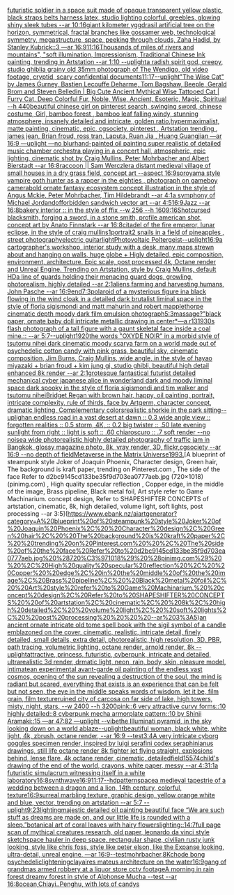[futuristic soldier in a space suit made of opaque transparent yellow plastic, black straps belts harness latex, studio lighting colorful, greebles, glowing shiny sleek tubes --ar 10:16](https://www.ebank.nz/aiartgenerator?category=futuristic%20soldier%20in%20a%20space%20suit%20made%20of%20opaque%20transparent%20yellow%20plastic%2C%20black%20straps%20belts%20harness%20latex%2C%20studio%20lighting%20colorful%2C%20greebles%2C%20glowing%20shiny%20sleek%20tubes%20--ar%2010%3A16)[giant kilometer yggdrasil artificial tree on the horizon, symmetrical, fractal branches like gossamer web, technological symmetry, megastructure, space, peeking through clouds, Zaha Hadid, by Stanley Kubrick::3 —ar 16:9](https://www.ebank.nz/aiartgenerator?category=giant%20kilometer%20yggdrasil%20artificial%20tree%20on%20the%20horizon%2C%20symmetrical%2C%20fractal%20branches%20like%20gossamer%20web%2C%20technological%20symmetry%2C%20megastructure%2C%20space%2C%20peeking%20through%20clouds%2C%20Zaha%20Hadid%2C%20by%20Stanley%20Kubrick%3A%3A3%20%E2%80%94ar%2016%3A9)[11:16](https://www.ebank.nz/aiartgenerator?category=11%3A16)[Thousands of miles of rivers and mountains", "soft illumination, Impressionism, Traditional Chinese Ink painting, trending in Artstation --ar 1:10 --uplight](https://www.ebank.nz/aiartgenerator?category=Thousands%20of%20miles%20of%20rivers%20and%20mountains%22%2C%20%22soft%20illumination%2C%20Impressionism%2C%20Traditional%20Chinese%20Ink%20painting%2C%20trending%20in%20Artstation%20--ar%201%3A10%20--uplight)[a radish spirit god, creepy, studio ghibli](https://www.ebank.nz/aiartgenerator?category=a%20radish%20spirit%20god%2C%20creepy%2C%20studio%20ghibli)[a grainy old 35mm photograph of The Wendigo, old video footage, cryptid, scary confidential documents](https://www.ebank.nz/aiartgenerator?category=a%20grainy%20old%2035mm%20photograph%20of%20The%20Wendigo%2C%20old%20video%20footage%2C%20cryptid%2C%20scary%20confidential%20documents)[11:17](https://www.ebank.nz/aiartgenerator?category=11%3A17)[--uplight](https://www.ebank.nz/aiartgenerator?category=--uplight)["The Wise Cat" by James Gurney, Bastien Lecouffe Deharme, Tom Bagshaw, Beeple, Gerald Brom and Steven Belledin | Big Cute Ancient Mythical Wise Tattooed Cat | Furry Cat, Deep Colorful Fur, Noble, Wise, Ancient, Esoteric, Magic, Spiritual --h 440](https://www.ebank.nz/aiartgenerator?category=%22The%20Wise%20Cat%22%20by%20James%20Gurney%2C%20Bastien%20Lecouffe%20Deharme%2C%20Tom%20Bagshaw%2C%20Beeple%2C%20Gerald%20Brom%20and%20Steven%20Belledin%20%7C%20Big%20Cute%20Ancient%20Mythical%20Wise%20Tattooed%20Cat%20%7C%20Furry%20Cat%2C%20Deep%20Colorful%20Fur%2C%20Noble%2C%20Wise%2C%20Ancient%2C%20Esoteric%2C%20Magic%2C%20Spiritual%20--h%20440)[beautiful chinese girl on pinterest search, swinging sword, chinese costume, Girl, bamboo forest , bamboo leaf falling,windy, stunning atmosphere, insanely detailed and intricate, golden ratio,hypermaximalist, matte painting, cinematic, epic, cgsociety, pinterest , Artstation trending , james jean, Brian froud, ross tran, Laputa, Ruan Jia , Huang Guangjian —ar 16:9 —uplight —no blur](https://www.ebank.nz/aiartgenerator?category=beautiful%20chinese%20girl%20on%20pinterest%20search%2C%20swinging%20sword%2C%20chinese%20costume%2C%20Girl%2C%20bamboo%20forest%20%2C%20bamboo%20leaf%20falling%2Cwindy%2C%20stunning%20atmosphere%2C%20insanely%20detailed%20and%20intricate%2C%20golden%20ratio%2Chypermaximalist%2C%20matte%20painting%2C%20cinematic%2C%20epic%2C%20cgsociety%2C%20pinterest%20%2C%20Artstation%20trending%20%2C%20james%20jean%2C%20Brian%20froud%2C%20ross%20tran%2C%20Laputa%2C%20Ruan%20Jia%20%2C%20Huang%20Guangjian%20%E2%80%94ar%2016%3A9%20%E2%80%94uplight%20%E2%80%94no%20blur)[hand-painted oil painting super realistic of detailed music chamber orchestra playing in a concert hall, atmospheric, epic lighting, cinematic shot by Craig Mullins, Peter Mohrbacher and Albert Bierstadt --ar 16:8](https://www.ebank.nz/aiartgenerator?category=hand-painted%20oil%20painting%20super%20realistic%20of%20detailed%20music%20chamber%20orchestra%20playing%20in%20a%20concert%20hall%2C%20atmospheric%2C%20epic%20lighting%2C%20cinematic%20shot%20by%20Craig%20Mullins%2C%20Peter%20Mohrbacher%20and%20Albert%20Bierstadt%20--ar%2016%3A8)[raccoon || Sam Werczler](https://www.ebank.nz/aiartgenerator?category=raccoon%20%7C%7C%20Sam%20Werczler)[a distant medieval village of small houses in a dry grass field, concept art --aspect 16:9](https://www.ebank.nz/aiartgenerator?category=a%20distant%20medieval%20village%20of%20small%20houses%20in%20a%20dry%20grass%20field%2C%20concept%20art%20--aspect%2016%3A9)[soroyama style vampire goth hunter as a rapper in the eighties , photograph on gameboy camera](https://www.ebank.nz/aiartgenerator?category=soroyama%20style%20vampire%20goth%20hunter%20as%20a%20rapper%20in%20the%20eighties%20%2C%20photograph%20on%20gameboy%20camera)[bold ornate fantasy ecosystem concept illustration in the style of Angus Mckie, Peter Mohrbacher, Tim Hildebrandt --ar 4:1](https://www.ebank.nz/aiartgenerator?category=bold%20ornate%20fantasy%20ecosystem%20concept%20illustration%20in%20the%20style%20of%20Angus%20Mckie%2C%20Peter%20Mohrbacher%2C%20Tim%20Hildebrandt%20--ar%204%3A1)[a symphony of Michael Jordan](https://www.ebank.nz/aiartgenerator?category=a%20symphony%20of%20Michael%20Jordan)[dof](https://www.ebank.nz/aiartgenerator?category=dof)[forbidden sandwich vector art --ar 4:5](https://www.ebank.nz/aiartgenerator?category=forbidden%20sandwich%20vector%20art%20--ar%204%3A5)[16:9](https://www.ebank.nz/aiartgenerator?category=16%3A9)[Jazz --ar 16:8](https://www.ebank.nz/aiartgenerator?category=Jazz%20--ar%2016%3A8)[bakery interior :: in the style of ffix --w 256 --h 160](https://www.ebank.nz/aiartgenerator?category=bakery%20interior%20%3A%3A%20in%20the%20style%20of%20ffix%20--w%20256%20--h%20160)[9:16](https://www.ebank.nz/aiartgenerator?category=9%3A16)[Shot](https://www.ebank.nz/aiartgenerator?category=Shot)[cursed blacksmith, forging a sword, in a stone smith, profile american shot, concept art by Anato Finnstark --ar 16:8](https://www.ebank.nz/aiartgenerator?category=cursed%20blacksmith%2C%20forging%20a%20sword%2C%20in%20a%20stone%20smith%2C%20profile%20american%20shot%2C%20concept%20art%20by%20Anato%20Finnstark%20--ar%2016%3A8)[citadel of the fire emperor, lunar eclipse, in the style of craig mullins](https://www.ebank.nz/aiartgenerator?category=citadel%20of%20the%20fire%20emperor%2C%20lunar%20eclipse%2C%20in%20the%20style%20of%20craig%20mullins)[1](https://www.ebank.nz/aiartgenerator?category=1)[portrait](https://www.ebank.nz/aiartgenerator?category=portrait)[2 snails in a field of pineapples , street photography](https://www.ebank.nz/aiartgenerator?category=2%20snails%20in%20a%20field%20of%20pineapples%20%2C%20street%20photography)[electric guitar](https://www.ebank.nz/aiartgenerator?category=electric%20guitar)[light](https://www.ebank.nz/aiartgenerator?category=light)[Photovoltaic Poltergeist](https://www.ebank.nz/aiartgenerator?category=Photovoltaic%20Poltergeist)[--uplight](https://www.ebank.nz/aiartgenerator?category=--uplight)[16:9](https://www.ebank.nz/aiartgenerator?category=16%3A9)[a cartographer's workshop, interior study with a desk, many maps strewn about and hanging on walls, huge globe + Higly detailed, epic composition, environment, architecture. Epic scale, post processed 4k, Octane render and Unreal Engine. Trending on Artstation, style by Craig Mullins, default HD](https://www.ebank.nz/aiartgenerator?category=a%20cartographer%27s%20workshop%2C%20interior%20study%20with%20a%20desk%2C%20many%20maps%20strewn%20about%20and%20hanging%20on%20walls%2C%20huge%20globe%20%2B%20Higly%20detailed%2C%20epic%20composition%2C%20environment%2C%20architecture.%20Epic%20scale%2C%20post%20processed%204k%2C%20Octane%20render%20and%20Unreal%20Engine.%20Trending%20on%20Artstation%2C%20style%20by%20Craig%20Mullins%2C%20default%20HD)[a line of guards holding their menacing guard dogs, growling, photorealism, highly detailed --ar 2:1](https://www.ebank.nz/aiartgenerator?category=a%20line%20of%20guards%20holding%20their%20menacing%20guard%20dogs%2C%20growling%2C%20photorealism%2C%20highly%20detailed%20--ar%202%3A1)[aliens farming and harvesting humans, John Pasche --ar 16:9](https://www.ebank.nz/aiartgenerator?category=aliens%20farming%20and%20harvesting%20humans%2C%20John%20Pasche%20--ar%2016%3A9)[end](https://www.ebank.nz/aiartgenerator?category=end)[7:3](https://www.ebank.nz/aiartgenerator?category=7%3A3)[polaroid of a mysterious figure ina black flowing in the wind cloak in a detailed dark brutalist liminal space in the style of floria sigismondi and matt mahurin and robert mapplethorpe cinematic depth moody dark film emulsion photograph](https://www.ebank.nz/aiartgenerator?category=polaroid%20of%20a%20mysterious%20figure%20ina%20black%20flowing%20in%20the%20wind%20cloak%20in%20a%20detailed%20dark%20brutalist%20liminal%20space%20in%20the%20style%20of%20floria%20sigismondi%20and%20matt%20mahurin%20and%20robert%20mapplethorpe%20cinematic%20depth%20moody%20dark%20film%20emulsion%20photograph)[5:3](https://www.ebank.nz/aiartgenerator?category=5%3A3)[massage?"](https://www.ebank.nz/aiartgenerator?category=massage%3F%22)[black paper, ornate baby doll intricate metallic drawing in center*—a r13](https://www.ebank.nz/aiartgenerator?category=black%20paper%2C%20ornate%20baby%20doll%20intricate%20metallic%20drawing%20in%20center%2A%E2%80%94a%20r13)[1930s flash photograph of a tall figure with a gaunt skeletal face inside a coal mine.:: --ar 5:7](https://www.ebank.nz/aiartgenerator?category=1930s%20flash%20photograph%20of%20a%20tall%20figure%20with%20a%20gaunt%20skeletal%20face%20inside%20a%20coal%20mine.%3A%3A%20--ar%205%3A7)[--uplight](https://www.ebank.nz/aiartgenerator?category=--uplight)[1920](https://www.ebank.nz/aiartgenerator?category=1920)[the words "OXYDE NOIR" in a morbid style of tsutomu nihei dark cinematic moody scary](https://www.ebank.nz/aiartgenerator?category=the%20words%20%22OXYDE%20NOIR%22%20in%20a%20morbid%20style%20of%20tsutomu%20nihei%20dark%20cinematic%20moody%20scary)[a farm on a world made out of psychedelic cotton candy with pink grass, beautiful sky, cinematic composition, Jim Burns, Craig Mullins, wide angle, in the style of hayao miyazaki + brian froud + kim jung gi, studio ghibli, beautiful high detail enhanced 8k render --ar 2:1](https://www.ebank.nz/aiartgenerator?category=a%20farm%20on%20a%20world%20made%20out%20of%20psychedelic%20cotton%20candy%20with%20pink%20grass%2C%20beautiful%20sky%2C%20cinematic%20composition%2C%20Jim%20Burns%2C%20Craig%20Mullins%2C%20wide%20angle%2C%20in%20the%20style%20of%20hayao%20miyazaki%20%2B%20brian%20froud%20%2B%20kim%20jung%20gi%2C%20studio%20ghibli%2C%20beautiful%20high%20detail%20enhanced%208k%20render%20--ar%202%3A1)[grotesque fantastical futurist detailed mechanical cyber japanese alice in wonderland dark and moody liminal space dark spooky in the style of floria sigismondi and tim walker and tsutomu nihei](https://www.ebank.nz/aiartgenerator?category=grotesque%20fantastical%20futurist%20detailed%20mechanical%20cyber%20japanese%20alice%20in%20wonderland%20dark%20and%20moody%20liminal%20space%20dark%20spooky%20in%20the%20style%20of%20floria%20sigismondi%20and%20tim%20walker%20and%20tsutomu%20nihei)[Bridget Regan with brown hair, happy, oil painting, portrait, intricate complexity, rule of thirds, face by Artgerm, character concept, dramatic lighting, Complementary colors](https://www.ebank.nz/aiartgenerator?category=Bridget%20Regan%20with%20brown%20hair%2C%20happy%2C%20oil%20painting%2C%20portrait%2C%20intricate%20complexity%2C%20rule%20of%20thirds%2C%20face%20by%20Artgerm%2C%20character%20concept%2C%20dramatic%20lighting%2C%20Complementary%20colors)[realistic shorkie in the park sitting](https://www.ebank.nz/aiartgenerator?category=realistic%20shorkie%20in%20the%20park%20sitting)[--upligh](https://www.ebank.nz/aiartgenerator?category=--upligh)[an endless road in a vast desert at dawn :: 0.3 wide angle view :: forgotten realities :: 0.5 storm, 4K, :: 0.2 big twister :: .50 late evening sunlight from right :: light is soft :: .60 chiaroscuro  :: .7 soft render --no noise](https://www.ebank.nz/aiartgenerator?category=an%20endless%20road%20in%20a%20vast%20desert%20at%20dawn%20%3A%3A%200.3%20wide%20angle%20view%20%3A%3A%20forgotten%20realities%20%3A%3A%200.5%20storm%2C%204K%2C%20%3A%3A%200.2%20big%20twister%20%3A%3A%20.50%20late%20evening%20sunlight%20from%20right%20%3A%3A%20light%20is%20soft%20%3A%3A%20.60%20chiaroscuro%20%20%3A%3A%20.7%20soft%20render%20--no%20noise)[a wide photorealistic highly detailed photography of traffic jam in Bangkok, glossy magazine photo, 8k, vray render, 3D, flickr,cgsociety --ar 16:9 --no depth of field](https://www.ebank.nz/aiartgenerator?category=a%20wide%20photorealistic%20highly%20detailed%20photography%20of%20traffic%20jam%20in%20Bangkok%2C%20glossy%20magazine%20photo%2C%208k%2C%20vray%20render%2C%203D%2C%20flickr%2Ccgsociety%20--ar%2016%3A9%20--no%20depth%20of%20field)[Metaverse in the Matrix Universe](https://www.ebank.nz/aiartgenerator?category=Metaverse%20in%20the%20Matrix%20Universe)[1993.](https://www.ebank.nz/aiartgenerator?category=1993.)[A blueprint of steampunk style Joker of Joaquin Phoenix,  Character design, Green hair,  The background is kraft paper,  trending on Pinterest.com  , The side of the face Refer to d2bc9145cd133be35f9d703ea0777aeb.jpg (720×1018) (pinimg.com)  , High quality specular reflection ,  Copper  edge, in the middle of the image, Brass pipeline,  Black metal foil,  Art style refer to Game Machinarium.  concept design, Refer to SHAPESHIFTER CONCEPTS  of artstation, cinematic,  8k, high detailed,  volume light,  soft lights,  post processing    --ar 3:5](https://www.ebank.nz/aiartgenerator?category=A%20blueprint%20of%20steampunk%20style%20Joker%20of%20Joaquin%20Phoenix%2C%20%20Character%20design%2C%20Green%20hair%2C%20%20The%20background%20is%20kraft%20paper%2C%20%20trending%20on%20Pinterest.com%20%20%2C%20The%20side%20of%20the%20face%20Refer%20to%20d2bc9145cd133be35f9d703ea0777aeb.jpg%20%28720%C3%971018%29%20%28pinimg.com%29%20%20%2C%20High%20quality%20specular%20reflection%20%2C%20%20Copper%20%20edge%2C%20in%20the%20middle%20of%20the%20image%2C%20Brass%20pipeline%2C%20%20Black%20metal%20foil%2C%20%20Art%20style%20refer%20to%20Game%20Machinarium.%20%20concept%20design%2C%20Refer%20to%20SHAPESHIFTER%20CONCEPTS%20%20of%20artstation%2C%20cinematic%2C%20%208k%2C%20high%20detailed%2C%20%20volume%20light%2C%20%20soft%20lights%2C%20%20post%20processing%20%20%20%20--ar%203%3A5)[an ancient ornate intricate old tome spell book with the sigil symbol of a candle emblazoned on the cover, cinematic, realistic, intricate detail, finely detailed, small details, extra detail, photorealistic, high resolution, 3D, PBR, path tracing, volumetric lighting, octane render, arnold render, 8k --uplight](https://www.ebank.nz/aiartgenerator?category=an%20ancient%20ornate%20intricate%20old%20tome%20spell%20book%20with%20the%20sigil%20symbol%20of%20a%20candle%20emblazoned%20on%20the%20cover%2C%20cinematic%2C%20realistic%2C%20intricate%20detail%2C%20finely%20detailed%2C%20small%20details%2C%20extra%20detail%2C%20photorealistic%2C%20high%20resolution%2C%203D%2C%20PBR%2C%20path%20tracing%2C%20volumetric%20lighting%2C%20octane%20render%2C%20arnold%20render%2C%208k%20--uplight)[attractive, princess, futuristic, cyberpunk, intricate and detailed, ultrarealistic 3d render, drmatic light, neon, rain, body, skin, pleasure model, intimate](https://www.ebank.nz/aiartgenerator?category=attractive%2C%20princess%2C%20futuristic%2C%20cyberpunk%2C%20intricate%20and%20detailed%2C%20ultrarealistic%203d%20render%2C%20drmatic%20light%2C%20neon%2C%20rain%2C%20body%2C%20skin%2C%20pleasure%20model%2C%20intimate)[an experimental avant-garde oil painting of the endless vast cosmos, opening of the sun revealing a destruction of the soul, the mind is radiant but scared, everything that exists is an experience that can be felt but not seen, the eye in the middle speaks words of wisdom, let it be, film grain, film texture](https://www.ebank.nz/aiartgenerator?category=an%20experimental%20avant-garde%20oil%20painting%20of%20the%20endless%20vast%20cosmos%2C%20opening%20of%20the%20sun%20revealing%20a%20destruction%20of%20the%20soul%2C%20the%20mind%20is%20radiant%20but%20scared%2C%20everything%20that%20exists%20is%20an%20experience%20that%20can%20be%20felt%20but%20not%20seen%2C%20the%20eye%20in%20the%20middle%20speaks%20words%20of%20wisdom%2C%20let%20it%20be%2C%20film%20grain%2C%20film%20texture)[ruined city of carcosa on far side of lake, high towers, misty, night, stars, --w 2400 --h 3200](https://www.ebank.nz/aiartgenerator?category=ruined%20city%20of%20carcosa%20on%20far%20side%20of%20lake%2C%20high%20towers%2C%20misty%2C%20night%2C%20stars%2C%20--w%202400%20--h%203200)[pink::6 very attractive curvy forms::10 highly detailed::8 cyberpunk mecha armorplate pattern::10 by Shinji Aramaki::15 —ar 47:82 —uplight --vibe](https://www.ebank.nz/aiartgenerator?category=pink%3A%3A6%20very%20attractive%20curvy%20forms%3A%3A10%20highly%20detailed%3A%3A8%20cyberpunk%20mecha%20armorplate%20pattern%3A%3A10%20by%20Shinji%20Aramaki%3A%3A15%20%E2%80%94ar%2047%3A82%20%E2%80%94uplight%20--vibe)[the Illuminati pyramid, in the sky looking down on a world ablaze](https://www.ebank.nz/aiartgenerator?category=the%20Illuminati%20pyramid%2C%20in%20the%20sky%20looking%20down%20on%20a%20world%20ablaze)[--uplight](https://www.ebank.nz/aiartgenerator?category=--uplight)[beautiful woman, black white, white light, 4k, zbrush, octane render, --ar 16:9 --test](https://www.ebank.nz/aiartgenerator?category=beautiful%20woman%2C%20black%20white%2C%20white%20light%2C%204k%2C%20zbrush%2C%20octane%20render%2C%20--ar%2016%3A9%20--test)[3:4](https://www.ebank.nz/aiartgenerator?category=3%3A4)[A very intricate cyborg goggles specimen render, inspired by luigi serafini codex seraphinianus drawings, still life octane render 8k,](https://www.ebank.nz/aiartgenerator?category=A%20very%20intricate%20cyborg%20goggles%20specimen%20render%2C%20inspired%20by%20luigi%20serafini%20codex%20seraphinianus%20drawings%2C%20still%20life%20octane%20render%208k%2C)[fighter jet flying straight, explosions behind, lense flare, 4k,octane render, cinematic, detailed](https://www.ebank.nz/aiartgenerator?category=fighter%20jet%20flying%20straight%2C%20explosions%20behind%2C%20lense%20flare%2C%204k%2Coctane%20render%2C%20cinematic%2C%20detailed)[field](https://www.ebank.nz/aiartgenerator?category=field)[15574](https://www.ebank.nz/aiartgenerator?category=15574)[child's drawing of the end of the world, crayons, white paper, messy --ar 4:3](https://www.ebank.nz/aiartgenerator?category=child%27s%20drawing%20of%20the%20end%20of%20the%20world%2C%20crayons%2C%20white%20paper%2C%20messy%20--ar%204%3A3)[1:1](https://www.ebank.nz/aiartgenerator?category=1%3A1)[a futuristic simulacrum witnessing itself in a white laboratory](https://www.ebank.nz/aiartgenerator?category=a%20futuristic%20simulacrum%20witnessing%20itself%20in%20a%20white%20laboratory)[16:8](https://www.ebank.nz/aiartgenerator?category=16%3A8)[synthwave](https://www.ebank.nz/aiartgenerator?category=synthwave)[16:9](https://www.ebank.nz/aiartgenerator?category=16%3A9)[11:17](https://www.ebank.nz/aiartgenerator?category=11%3A17)[--hd](https://www.ebank.nz/aiartgenerator?category=--hd)[pattern](https://www.ebank.nz/aiartgenerator?category=pattern)[space](https://www.ebank.nz/aiartgenerator?category=space)[a medieval tapestrie of a wedding between a dragon and a lion, 14th century, colorful, texture](https://www.ebank.nz/aiartgenerator?category=a%20medieval%20tapestrie%20of%20a%20wedding%20between%20a%20dragon%20and%20a%20lion%2C%2014th%20century%2C%20colorful%2C%20texture)[16:9](https://www.ebank.nz/aiartgenerator?category=16%3A9)[surreal marbling texture, graphic design, yellow orange white and blue, vector, trending on artstation --ar 5:7 --uplight](https://www.ebank.nz/aiartgenerator?category=surreal%20marbling%20texture%2C%20graphic%20design%2C%20yellow%20orange%20white%20and%20blue%2C%20vector%2C%20trending%20on%20artstation%20--ar%205%3A7%20--uplight)[9:23](https://www.ebank.nz/aiartgenerator?category=9%3A23)[lighting](https://www.ebank.nz/aiartgenerator?category=lighting)[majestic detailed oil painting beautiful face “We are such stuff as dreams are made on, and our little life is rounded with a sleep.”](https://www.ebank.nz/aiartgenerator?category=majestic%20detailed%20oil%20painting%20beautiful%20face%20%E2%80%9CWe%20are%20such%20stuff%20as%20dreams%20are%20made%20on%2C%20and%20our%20little%20life%20is%20rounded%20with%20a%20sleep.%E2%80%9D)[botanical art of coral leaves with hairy flowers](https://www.ebank.nz/aiartgenerator?category=botanical%20art%20of%20coral%20leaves%20with%20hairy%20flowers)[lighting::1](https://www.ebank.nz/aiartgenerator?category=lighting%3A%3A1)[4:7](https://www.ebank.nz/aiartgenerator?category=4%3A7)[full page scan of mythical creatures research, old paper, leonardo da vinci style sketch](https://www.ebank.nz/aiartgenerator?category=full%20page%20scan%20of%20mythical%20creatures%20research%2C%20old%20paper%2C%20leonardo%20da%20vinci%20style%20sketch)[space hauler in deep space, rectangular shape, civilian rusty junk looking, style like chris foss, style like peter elson, like the Expanse looking, ultra-detail, unreal engine, —ar 16:9](https://www.ebank.nz/aiartgenerator?category=space%20hauler%20in%20deep%20space%2C%20rectangular%20shape%2C%20civilian%20rusty%20junk%20looking%2C%20style%20like%20chris%20foss%2C%20style%20like%20peter%20elson%2C%20like%20the%20Expanse%20looking%2C%20ultra-detail%2C%20unreal%20engine%2C%20%E2%80%94ar%2016%3A9)[--test](https://www.ebank.nz/aiartgenerator?category=--test)[mohrbacher,8K](https://www.ebank.nz/aiartgenerator?category=mohrbacher%2C8K)[chode bong psychedelic](https://www.ebank.nz/aiartgenerator?category=chode%20bong%20psychedelic)[lightening](https://www.ebank.nz/aiartgenerator?category=lightening)[clay](https://www.ebank.nz/aiartgenerator?category=clay)[aires mateus architecture on the water](https://www.ebank.nz/aiartgenerator?category=aires%20mateus%20architecture%20on%20the%20water)[16:9](https://www.ebank.nz/aiartgenerator?category=16%3A9)[gang of grandmas armed robbery at a liquor store cctv footage](https://www.ebank.nz/aiartgenerator?category=gang%20of%20grandmas%20armed%20robbery%20at%20a%20liquor%20store%20cctv%20footage)[A morning in rain forest dreamy forest in style of Alphonse Mucha --test --ar 16:8](https://www.ebank.nz/aiartgenerator?category=A%20morning%20in%20rain%20forest%20dreamy%20forest%20in%20style%20of%20Alphonse%20Mucha%20--test%20--ar%2016%3A8)[ocean,Chiayi..Penghu, with lots of candys](https://www.ebank.nz/aiartgenerator?category=ocean%2CChiayi..Penghu%2C%20with%20lots%20of%20candys)